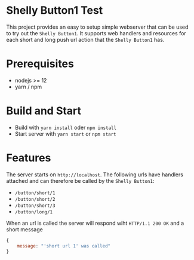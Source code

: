 # Shelly Button1 Test

This project provides an easy to setup simple webserver that can
be used to try out the `Shelly Button1`. It supports web handlers
and resources for each short and long push url action that the
`Shelly Button1` has.

# Prerequisites

- nodejs >= 12
- yarn / npm

# Build and Start

- Build with `yarn install` oder `npm install`
- Start server with `yarn start` or `npm start`

# Features

The server starts on `http://localhost`. The following urls have handlers
attached and can therefore be called by the `Shelly Button1`:

- `/button/short/1`
- `/button/short/2`
- `/button/short/3`
- `/button/long/1`

When an url is called the server will respond wiht `HTTP/1.1 200 OK` and a short message

```javascript
{
    message: "'short url 1' was called"
}
```